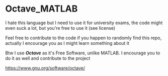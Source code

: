 # Octave_MATLAB
I hate this language but I need to use it for university exams, the code might even suck a lot, but you're free to use it (see license)

Feel free to contribute to the code if you happen to randomly find this repo, actually I encourage you as I might learn something about it

Btw I use ***Octave*** as it's Free Software, unlike MATLAB.
I encourage you to do it as well and contribute to the project


https://www.gnu.org/software/octave/
